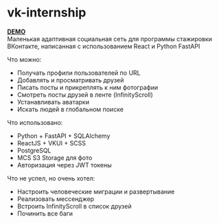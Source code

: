 # vk-internship

__[DEMO](https://notvk.adawhite.ru/login)__  
Маленькая адаптивная социальная сеть для программы стажировки ВКонтакте, написанная с использованием React и Python FastAPI

Что можно:
* Получать профили пользователей по URL
* Добавлять и просматривать друзей
* Писать посты и прикреплять к ним фотографии
* Смотреть посты друзей в ленте (InfinityScroll)
* Устанавливать аватарки
* Искать людей в глобальном поиске

Что использовано:
* Python + FastAPI + SQLAlchemy
* ReactJS + VKUI + SCSS
* PostgreSQL
* MCS S3 Storage для фото
* Авторизация через JWT токены

Что не успел, но очень хотел:
* Настроить человеческие миграции и развертывание
* Реализовать мессенджер
* Встроить InfinityScroll в список друзей
* Починить все баги
